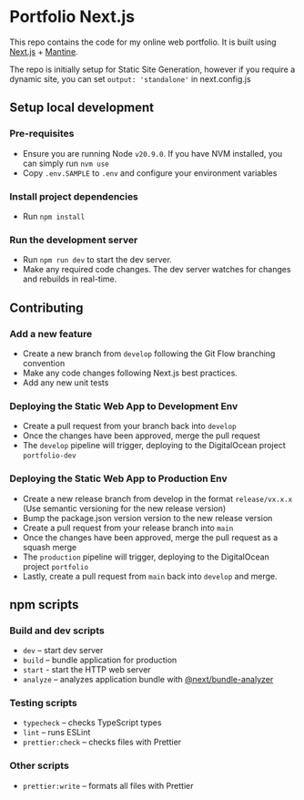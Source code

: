 # Portfolio Next.js

This repo contains the code for my online web portfolio. It is built using [Next.js](https://nextjs.org/) + [Mantine](https://mantine.dev/).

The repo is initially setup for Static Site Generation, however if you require a dynamic site, you can set `output: 'standalone'` in next.config.js

## Setup local development

### Pre-requisites

- Ensure you are running Node `v20.9.0`. If you have NVM installed, you can simply run `nvm use`
- Copy `.env.SAMPLE` to `.env` and configure your environment variables

### Install project dependencies

- Run `npm install`

### Run the development server
- Run `npm run dev` to start the dev server.
- Make any required code changes. The dev server watches for changes and rebuilds in real-time.

## Contributing

### Add a new feature

- Create a new branch from `develop` following the Git Flow branching convention
- Make any code changes following Next.js best practices.
- Add any new unit tests

### Deploying the Static Web App to Development Env

- Create a pull request from your branch back into `develop`
- Once the changes have been approved, merge the pull request
- The `develop` pipeline will trigger, deploying to the DigitalOcean project `portfolio-dev`

### Deploying the Static Web App to Production Env

- Create a new release branch from develop in the format `release/vx.x.x` (Use semantic versioning for the new release version)
- Bump the package.json version version to the new release version
- Create a pull request from your release branch into `main`
- Once the changes have been approved, merge the pull request as a squash merge
- The `production` pipeline will trigger, deploying to the DigitalOcean project `portfolio`
- Lastly, create a pull request from `main` back into `develop` and merge.

## npm scripts

### Build and dev scripts

- `dev` – start dev server
- `build` – bundle application for production
- `start` - start the HTTP web server
- `analyze` – analyzes application bundle with [@next/bundle-analyzer](https://www.npmjs.com/package/@next/bundle-analyzer)

### Testing scripts

- `typecheck` – checks TypeScript types
- `lint` – runs ESLint
- `prettier:check` – checks files with Prettier

### Other scripts

- `prettier:write` – formats all files with Prettier
